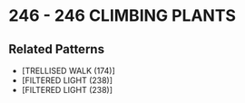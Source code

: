 # 246 - 246 CLIMBING PLANTS

## Related Patterns

- [TRELLISED WALK (174)]
- [FILTERED LIGHT (238)]
- [FILTERED LIGHT (238)]
